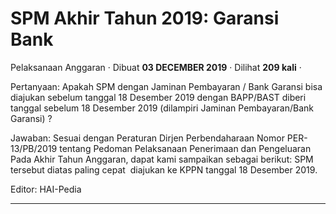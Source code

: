 SPM Akhir Tahun 2019: Garansi Bank
==================================

Pelaksanaan Anggaran · Dibuat **03 DECEMBER 2019** · Dilihat **209 kali** ·

Pertanyaan: Apakah SPM dengan Jaminan Pembayaran / Bank Garansi bisa diajukan sebelum tanggal 18 Desember 2019 dengan BAPP/BAST diberi tanggal sebelum 18 Desember 2019 (dilampiri Jaminan Pembayaran/Bank Garansi) ?

  

Jawaban: Sesuai dengan Peraturan Dirjen Perbendaharaan Nomor PER-13/PB/2019 tentang Pedoman Pelaksanaan Penerimaan dan Pengeluaran Pada Akhir Tahun Anggaran, dapat kami sampaikan sebagai berikut: SPM tersebut diatas paling cepat  diajukan ke KPPN tanggal 18 Desember 2019.  

  

Editor: HAI-Pedia  

  
  
  

* * *